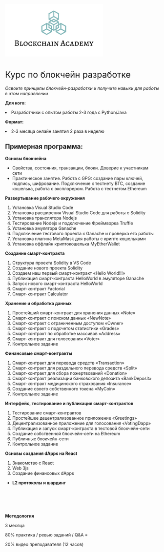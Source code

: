![v](logo2.png)
<h1><span style="font-weight: 400;">Курс по блокчейн разработке</span></h1>
<p><em>Освоите принципы блокчейн-разработки и получите навыки для работы в этом направлении</em></p>
<p><strong>Для кого:&nbsp;</strong></p>
<li style="font-weight: 400;" aria-level="1"><span style="font-weight: 400;"<p>Разработчики с опытом работы 2-3 года с Python/Java</p>
<p><strong>Формат:&nbsp;</strong></p>
<li style="font-weight: 400;" aria-level="1"><span style="font-weight: 400;"<p>2-3 месяца онлайн занятия 2 раза в неделю</p>
<h2><strong>Примерная программа:</strong></h2><p><strong>Основы блокчейна&nbsp;</strong></p>
<ul>
<li style="font-weight: 400;" aria-level="1"><span style="font-weight: 400;">Свойства, состояния, транзакции, блоки. Доверие к участникам сети</span></li>
<li style="font-weight: 400;" aria-level="1"><span style="font-weight: 400;">Практическое занятие. Работа с GPG: создание пары ключей, подпись, шифрование. Подключение к тестнету BTC, создание кошелька, работа с эксплорером. Работа с тестнетом Ethereum</span></li>
</ul>
<p><strong>Развертывание рабочего окружения&nbsp;</strong></p>
<ol>
<li style="font-weight: 400;" aria-level="1"><span style="font-weight: 400;">Установка Visual Studio Code</span></li>
<li style="font-weight: 400;" aria-level="1"><span style="font-weight: 400;">Установка расширения Visual Studio Code для работы с Solidity</span></li>
<li style="font-weight: 400;" aria-level="1"><span style="font-weight: 400;">Установка транслятора Nodejs</span></li>
<li style="font-weight: 400;" aria-level="1"><span style="font-weight: 400;">Тестирование Nodejs и подключение Фреймворка Truffle</span></li>
<li style="font-weight: 400;" aria-level="1"><span style="font-weight: 400;">Установка эмулятора Ganache</span></li>
<li style="font-weight: 400;" aria-level="1"><span style="font-weight: 400;">Подключение тестового проекта к Ganache и проверка его работы</span></li>
<li style="font-weight: 400;" aria-level="1"><span style="font-weight: 400;">Установка плагина MetaMask для работы с крипто кошельками</span></li>
<li style="font-weight: 400;" aria-level="1"><span style="font-weight: 400;">Установка оффлайн криптокошелька MyEtherWallet</span></li>
</ol>
<p><strong>Создание смарт-контракта&nbsp;</strong></p>
<ol>
<li style="font-weight: 400;" aria-level="1"><span style="font-weight: 400;">Структура проекта Solidity в VS Code</span></li>
<li style="font-weight: 400;" aria-level="1"><span style="font-weight: 400;">Создание нового проекта Solidity</span></li>
<li style="font-weight: 400;" aria-level="1"><span style="font-weight: 400;">Создаем наш первый смарт-контракт &laquo;Hello World!!!&raquo;</span></li>
<li style="font-weight: 400;" aria-level="1"><span style="font-weight: 400;">Публикация смарт-контракта HelloWorld в эмуляторе Ganache</span></li>
<li style="font-weight: 400;" aria-level="1"><span style="font-weight: 400;">Запуск нового смарт-контракта HelloWorld</span></li>
<li style="font-weight: 400;" aria-level="1"><span style="font-weight: 400;">Смарт-контракт Factorial</span></li>
<li style="font-weight: 400;" aria-level="1"><span style="font-weight: 400;">Смарт-контракт Calculator</span></li>
</ol>
<p><strong>Хранение и обработка данных&nbsp;</strong></p>
<ol>
<li style="font-weight: 400;" aria-level="1"><span style="font-weight: 400;">Простейший смарт-контракт для хранения данных &laquo;Note&raquo;</span></li>
<li style="font-weight: 400;" aria-level="1"><span style="font-weight: 400;">Смарт-контракт с поиском данных &laquo;NewNote&raquo;</span></li>
<li style="font-weight: 400;" aria-level="1"><span style="font-weight: 400;">Смарт-контракт с ограниченным доступом &laquo;Owner&raquo;</span></li>
<li style="font-weight: 400;" aria-level="1"><span style="font-weight: 400;">Смарт-контракт с подсчетом статистики &laquo;Grades&raquo;</span></li>
<li style="font-weight: 400;" aria-level="1"><span style="font-weight: 400;">Смарт-контракт по обработке массивов &laquo;Address&raquo;</span></li>
<li style="font-weight: 400;" aria-level="1"><span style="font-weight: 400;">Смарт-контракт для голосования &laquo;Voter&raquo;</span></li>
<li style="font-weight: 400;" aria-level="1"><span style="font-weight: 400;">Контрольное задание</span></li>
</ol>
<p><strong>Финансовые смарт-контракты&nbsp;</strong></p>
<ol>
<li style="font-weight: 400;" aria-level="1"><span style="font-weight: 400;">Смарт-контракт для перевода средств &laquo;Transaction&raquo;</span></li>
<li style="font-weight: 400;" aria-level="1"><span style="font-weight: 400;">Смарт-контракт для раздельного перевода средств &laquo;Split&raquo;</span></li>
<li style="font-weight: 400;" aria-level="1"><span style="font-weight: 400;">Смарт-контракт для сбора пожертвований &laquo;Donation&raquo;</span></li>
<li style="font-weight: 400;" aria-level="1"><span style="font-weight: 400;">Смарт-контракт реализации банковского депозита &laquo;BankDeposit&raquo;</span></li>
<li style="font-weight: 400;" aria-level="1"><span style="font-weight: 400;">Смарт-контракт медицинского страхования &laquo;Insurance&raquo;</span></li>
<li style="font-weight: 400;" aria-level="1"><span style="font-weight: 400;">Создание своего собственного токена &laquo;MyCoin&raquo;</span></li>
<li style="font-weight: 400;" aria-level="1"><span style="font-weight: 400;">Контрольное задание</span></li>
</ol>
<p><strong>Интерфейс, тестирование и публикация смарт-контрактов&nbsp;</strong></p>
<ol>
<li style="font-weight: 400;" aria-level="1"><span style="font-weight: 400;">Тестирование смарт-контрактов</span></li>
<li style="font-weight: 400;" aria-level="1"><span style="font-weight: 400;">Простейшее децентрализованное приложение &laquo;Greetings&raquo;</span></li>
<li style="font-weight: 400;" aria-level="1"><span style="font-weight: 400;">Децентрализованное приложение для голосования &laquo;VotingDapp&raquo;</span></li>
<li style="font-weight: 400;" aria-level="1"><span style="font-weight: 400;">Публикация и запуск смарт-контракта в тестовой блокчейн-сети</span></li>
<li style="font-weight: 400;" aria-level="1"><span style="font-weight: 400;">Создание собственной блокчейн-сети на Ethereum</span></li>
<li style="font-weight: 400;" aria-level="1"><span style="font-weight: 400;">Публичные блокчейн-сети</span></li>
<li style="font-weight: 400;" aria-level="1"><span style="font-weight: 400;">Контрольное задание</span></li>
</ol>
<p><strong>Основы создания dApps на React&nbsp;</strong></p>
<ol>
<li style="font-weight: 400;" aria-level="1"><span style="font-weight: 400;">Знакомство с React</span></li>
<li style="font-weight: 400;" aria-level="1"><span style="font-weight: 400;">Web 3js</span></li>
<li style="font-weight: 400;" aria-level="1"><span style="font-weight: 400;">Создание финансовых dApps</span></li>
</ol>
<ul>
<li aria-level="1"><strong>L2 протоколы и шардинг</strong></li>
</ul>
<h1 style="color: #5e9ca0;">&nbsp;</h1>
<p><strong>Методология</strong></p>
<p><span style="font-weight: 400;">3 месяца</span></p>
<p><span style="font-weight: 400;">80% практика / ревью заданий / Q&amp;A =</span></p>
<p><span style="font-weight: 400;">20% видео преподавателя (12 часов)</span></p>
